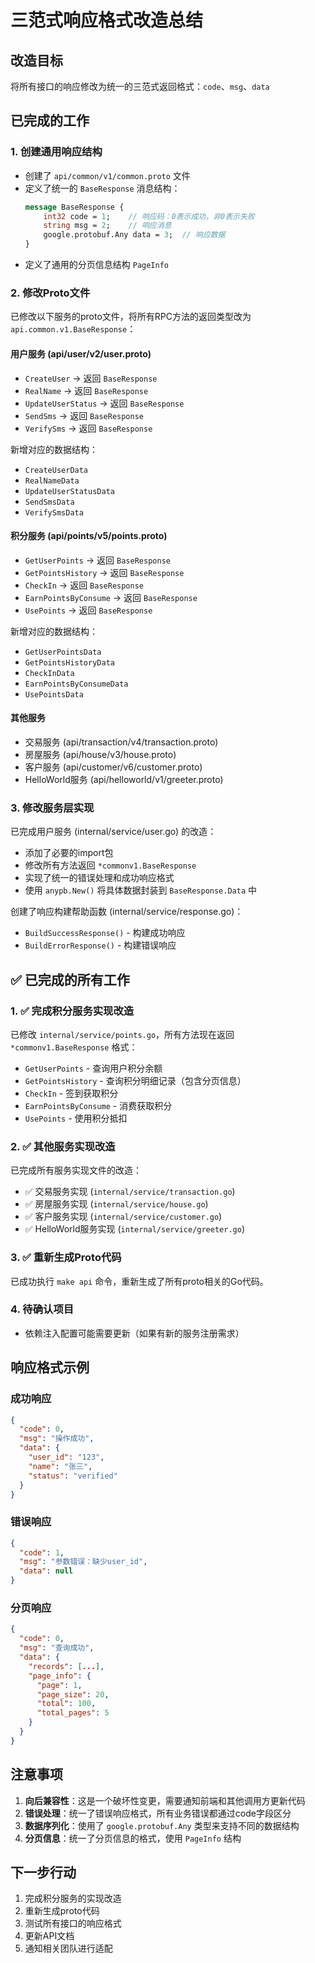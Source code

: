 # 三范式响应格式改造总结

## 改造目标
将所有接口的响应修改为统一的三范式返回格式：`code`、`msg`、`data`

## 已完成的工作

### 1. 创建通用响应结构
- 创建了 `api/common/v1/common.proto` 文件
- 定义了统一的 `BaseResponse` 消息结构：
  ```protobuf
  message BaseResponse {
      int32 code = 1;    // 响应码：0表示成功，非0表示失败
      string msg = 2;    // 响应消息
      google.protobuf.Any data = 3;  // 响应数据
  }
  ```
- 定义了通用的分页信息结构 `PageInfo`

### 2. 修改Proto文件
已修改以下服务的proto文件，将所有RPC方法的返回类型改为 `api.common.v1.BaseResponse`：

#### 用户服务 (api/user/v2/user.proto)
- `CreateUser` → 返回 `BaseResponse`
- `RealName` → 返回 `BaseResponse`
- `UpdateUserStatus` → 返回 `BaseResponse`
- `SendSms` → 返回 `BaseResponse`
- `VerifySms` → 返回 `BaseResponse`

新增对应的数据结构：
- `CreateUserData`
- `RealNameData`
- `UpdateUserStatusData`
- `SendSmsData`
- `VerifySmsData`

#### 积分服务 (api/points/v5/points.proto)
- `GetUserPoints` → 返回 `BaseResponse`
- `GetPointsHistory` → 返回 `BaseResponse`
- `CheckIn` → 返回 `BaseResponse`
- `EarnPointsByConsume` → 返回 `BaseResponse`
- `UsePoints` → 返回 `BaseResponse`

新增对应的数据结构：
- `GetUserPointsData`
- `GetPointsHistoryData`
- `CheckInData`
- `EarnPointsByConsumeData`
- `UsePointsData`

#### 其他服务
- 交易服务 (api/transaction/v4/transaction.proto)
- 房屋服务 (api/house/v3/house.proto)
- 客户服务 (api/customer/v6/customer.proto)
- HelloWorld服务 (api/helloworld/v1/greeter.proto)

### 3. 修改服务层实现
已完成用户服务 (internal/service/user.go) 的改造：
- 添加了必要的import包
- 修改所有方法返回 `*commonv1.BaseResponse`
- 实现了统一的错误处理和成功响应格式
- 使用 `anypb.New()` 将具体数据封装到 `BaseResponse.Data` 中

创建了响应构建帮助函数 (internal/service/response.go)：
- `BuildSuccessResponse()` - 构建成功响应
- `BuildErrorResponse()` - 构建错误响应

## ✅ 已完成的所有工作

### 1. ✅ 完成积分服务实现改造
已修改 `internal/service/points.go`，所有方法现在返回 `*commonv1.BaseResponse` 格式：
- `GetUserPoints` - 查询用户积分余额
- `GetPointsHistory` - 查询积分明细记录（包含分页信息）
- `CheckIn` - 签到获取积分
- `EarnPointsByConsume` - 消费获取积分
- `UsePoints` - 使用积分抵扣

### 2. ✅ 其他服务实现改造
已完成所有服务实现文件的改造：
- ✅ 交易服务实现 (`internal/service/transaction.go`)
- ✅ 房屋服务实现 (`internal/service/house.go`)
- ✅ 客户服务实现 (`internal/service/customer.go`)
- ✅ HelloWorld服务实现 (`internal/service/greeter.go`)

### 3. ✅ 重新生成Proto代码
已成功执行 `make api` 命令，重新生成了所有proto相关的Go代码。

### 4. 待确认项目
- 依赖注入配置可能需要更新（如果有新的服务注册需求）

## 响应格式示例

### 成功响应
```json
{
  "code": 0,
  "msg": "操作成功",
  "data": {
    "user_id": "123",
    "name": "张三",
    "status": "verified"
  }
}
```

### 错误响应
```json
{
  "code": 1,
  "msg": "参数错误：缺少user_id",
  "data": null
}
```

### 分页响应
```json
{
  "code": 0,
  "msg": "查询成功",
  "data": {
    "records": [...],
    "page_info": {
      "page": 1,
      "page_size": 20,
      "total": 100,
      "total_pages": 5
    }
  }
}
```

## 注意事项

1. **向后兼容性**：这是一个破坏性变更，需要通知前端和其他调用方更新代码
2. **错误处理**：统一了错误响应格式，所有业务错误都通过code字段区分
3. **数据序列化**：使用了 `google.protobuf.Any` 类型来支持不同的数据结构
4. **分页信息**：统一了分页信息的格式，使用 `PageInfo` 结构

## 下一步行动

1. 完成积分服务的实现改造
2. 重新生成proto代码
3. 测试所有接口的响应格式
4. 更新API文档
5. 通知相关团队进行适配